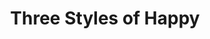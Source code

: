 ---
layout: piece
collection_: mixed_media
title: Three Styles of Happy
image: three-styles-of-happy.jpg
media: Ink, watercolor, acrylic, thread
dimensions: 4½" x 10½"
description: Contour drawing with monotype, ink and brushwork sewn on pattern paper.
price: $20
date_created: 2015
---